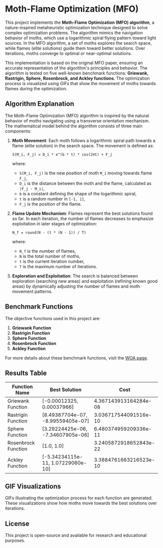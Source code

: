 # Moth-Flame Optimization (MFO)

This project implements the **Moth-Flame Optimization (MFO) algorithm**, a nature-inspired metaheuristic optimization technique designed to solve complex optimization problems. The algorithm mimics the navigation behavior of moths, which use a logarithmic spiral flying pattern toward light sources. In the MFO algorithm, a set of moths explores the search space, while flames (elite solutions) guide them toward better solutions. Over iterations, moths converge to optimal or near-optimal solutions.

This implementation is based on the original MFO paper, ensuring an accurate representation of the algorithm's principles and behavior. The algorithm is tested on five well-known benchmark functions: **Griewank, Rastrigin, Sphere, Rosenbrock, and Ackley functions**. The optimization process is visualized using GIFs that show the movement of moths towards flames during the optimization.

## Algorithm Explanation
The Moth-Flame Optimization (MFO) algorithm is inspired by the natural behavior of moths navigating using a transverse orientation mechanism. The mathematical model behind the algorithm consists of three main components:

1. **Moth Movement**: Each moth follows a logarithmic spiral path towards a flame (elite solution) in the search space. The movement is defined as:

   ```
   S(M_i, F_j) = D_i * e^(b * t) * cos(2πt) + F_j
   ```
   
   where:
   - `S(M_i, F_j)` is the new position of moth `M_i` moving towards flame `F_j`,
   - `D_i` is the distance between the moth and the flame, calculated as `|F_j - M_i|`,
   - `b` is a constant defining the shape of the logarithmic spiral,
   - `t` is a random number in `[-1, 1]`,
   - `F_j` is the position of the flame.

2. **Flame Update Mechanism**: Flames represent the best solutions found so far. In each iteration, the number of flames decreases to emphasize exploitation in later stages of optimization:

   ```
   N_f = round(N - (t * (N - 1)) / T)
   ```
   
   where:
   - `N_f` is the number of flames,
   - `N` is the total number of moths,
   - `t` is the current iteration number,
   - `T` is the maximum number of iterations.

3. **Exploration and Exploitation**: The search is balanced between exploration (searching new areas) and exploitation (refining known good areas) by dynamically adjusting the number of flames and moth movement patterns.

## Benchmark Functions
The objective functions used in this project are:

1. **Griewank Function**
2. **Rastrigin Function**
3. **Sphere Function**
4. **Rosenbrock Function**
5. **Ackley Function**

For more details about these benchmark functions, visit the [WOA page](https://github.com/yourgithubpage).

## Results Table

| Function Name       | Best Solution                         | Cost                      |
|---------------------|---------------------------------------|---------------------------|
| Griewank Function   | [-0.00012325, 0.00037966]             | 4.367143913164284e-08     |
| Rastrigin Function  | [8.49387704e-07, -8.99559405e-07]     | 3.036717544091516e-10     |
| Sphere Function     | [3.29224425e-06, -7.34607905e-06]     | 6.480374959209336e-11     |
| Rosenbrock Function | [1.0, 1.0]                            | 3.2405872918652843e-22    |
| Ackley Function     | [-5.34234115e-11, 1.07229060e-10]     | 3.3884761663216523e-10    |

## GIF Visualizations
GIFs illustrating the optimization process for each function are generated. These visualizations show how moths move towards the best solutions over iterations.

## License
This project is open-source and available for research and educational purposes.
